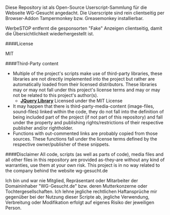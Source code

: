 Diese Repository ist als Open-Source Userscript-Sammlung für die Webseite WG-Gesucht angedacht. Die Userscripte sind rein clientseitig per Browser-Addon Tampermonkey bzw. Greasemonkey installierbar.

WerbeSTOP entfernt die gesponsorten "Fake" Anzeigen clientseitig, damit die Übersichtlichkeit wiederhergestellt ist.

####License

MIT

####Third-Party content
* Multiple of the project's scripts make use of third-party libraries, these libraries are not directly implemented into the project but rather are automatically loaded from their licensed distributors. These libraries may or may not fall under this project's license terms and may or may not be related to this project's author(s).
  * [**JQuery Library**](https://jquery.org) Licensed under the MIT License
* It may happen that there is third-party-media-content (image-files, sound-files) linked within the code, they do not fall into the definition of being included part of the project (if not part of this repository) and fall under the property and publishing rights/restrictions of their respective publisher and/or rightholder.
* Functions with out-commented links are probably copied from those sources. These functions fall under the license terms defined by the respective owner/publisher of these snippets.

####Disclaimer
All code, scripts (as well as parts of code), media files and all other files in this repository are provided as-they-are without any kind of warranties, use them at your own risk. This project is in no way related to the company behind the website wg-gesucht.de

Ich bin und war nie Mitglied, Repräsentant oder Mitarbeiter der Domaininhaber "WG-Gesucht.de" bzw. deren Mutterkonzerne oder Tochtergesellschaften. Ich lehne jegliche rechtlichen Haftansprüche mir gegenüber bei der Nutzung dieser Scripte ab, jegliche Verwendung, Verbreitung oder Modifikation erfolgt auf eigenes Risiko der jeweiligen Person.
